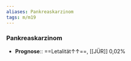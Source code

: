 ```yaml
---
aliases: Pankreaskarzinom
tags: m/m19
---
```

### Pankreaskarzinom
- **Prognose**:: ==Letalität↑↑==, [[JÜR]] 0,02%